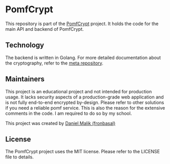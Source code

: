 # PomfCrypt

This repository is part of the [PomfCrypt](/pomfcrypt) project. It holds the code for the main API and backend of PomfCrypt.

## Technology

The backend is written in Golang. For more detailed documentation about the cryptography, refer to the [meta repository](/pomfcrypt/pomfcrypt/).

## Maintainers

This project is an educational project and not intended for production usage.
It lacks security aspects of a production-grade web application and is not fully end-to-end encrypted by-design.
Please refer to other solutions if you need a reliable pomf service.
This is also the reason for the extensive comments in the code. I am required to do so by my school.

This project was created by [Daniel Malik (fronbasal)](https://fronbasal.de)

## License

The PomfCrypt project uses the MIT license. Please refer to the LICENSE file to details.
